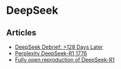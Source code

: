 # DeepSeek

## Articles

- [DeepSeek Debrief: >128 Days Later](https://semianalysis.com/2025/07/03/deepseek-debrief-128-days-later/)
- [Perplexity DeepSeek-R1 1776](https://www.perplexity.ai/hub/blog/open-sourcing-r1-1776)
- [Fully open reproduction of DeepSeek-R1](https://github.com/huggingface/open-r1)
